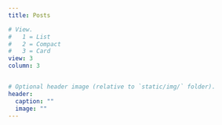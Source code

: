 ```yaml
---
title: Posts

# View.
#   1 = List
#   2 = Compact
#   3 = Card
view: 3
column: 3


# Optional header image (relative to `static/img/` folder).
header:
  caption: ""
  image: ""
---
```

